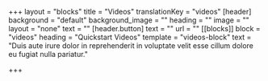 +++
layout = "blocks"
title = "Videos"
translationKey = "videos"
[header]
background = "default"
background_image = ""
heading = ""
image = ""
layout = "none"
text = ""
[header.button]
text = ""
url = ""
[[blocks]]
block = "videos"
heading = "Quickstart Videos"
template = "videos-block"
text = "Duis aute irure dolor in reprehenderit in voluptate velit esse cillum dolore eu fugiat nulla pariatur."

+++

